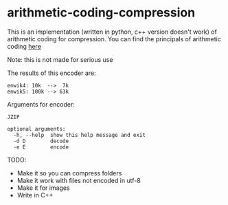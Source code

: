 # arithmetic-coding-compression

This is an implementation (written in python, c++ version doesn't work) of arithmetic coding for compression.
You can find the principals of arithmetic coding [here](https://en.wikipedia.org/wiki/Arithmetic_coding)

Note: this is not made for serious use

The results of this encoder are:

```
enwik4: 10k  -->  7k
enwik5: 100k --> 63k
```

Arguments for encoder:

```
JZIP

optional arguments:
  -h, --help  show this help message and exit
  -d D        decode
  -e E        encode
```

TODO:
  - Make it so you can compress folders
  - Make it work with files not encoded in utf-8
  - Make it for images
  - Write in C++

	
